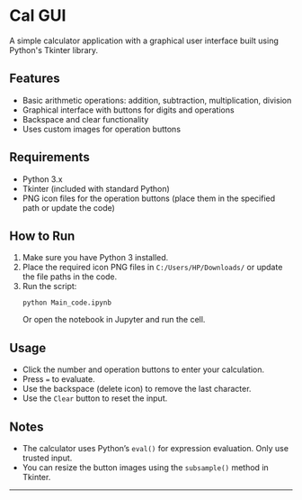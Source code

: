 # Cal GUI

A simple calculator application with a graphical user interface built using Python's Tkinter library.

## Features

- Basic arithmetic operations: addition, subtraction, multiplication, division
- Graphical interface with buttons for digits and operations
- Backspace and clear functionality
- Uses custom images for operation buttons

## Requirements

- Python 3.x
- Tkinter (included with standard Python)
- PNG icon files for the operation buttons (place them in the specified path or update the code)

## How to Run

1. Make sure you have Python 3 installed.
2. Place the required icon PNG files in `C:/Users/HP/Downloads/` or update the file paths in the code.
3. Run the script:
   ```
   python Main_code.ipynb
   ```
   Or open the notebook in Jupyter and run the cell.

## Usage

- Click the number and operation buttons to enter your calculation.
- Press `=` to evaluate.
- Use the backspace (delete icon) to remove the last character.
- Use the `Clear` button to reset the input.

## Notes

- The calculator uses Python’s `eval()` for expression evaluation. Only use trusted input.
- You can resize the button images using the `subsample()` method in Tkinter.

---